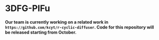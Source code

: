 # 3DFG-PIFu

#### Our team is currently working on a related work in ```https://github.com/kcyt/r-cyclic-diffuser```. Code for this repository will be released starting from October.
